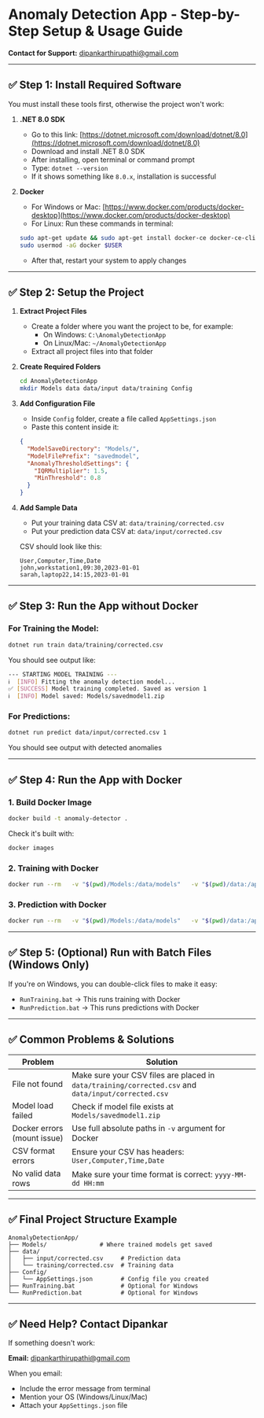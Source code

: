 
# Anomaly Detection App - Step-by-Step Setup & Usage Guide

**Contact for Support:** dipankarthirupathi@gmail.com

---

## ✅ Step 1: Install Required Software

You must install these tools first, otherwise the project won't work:

1. **.NET 8.0 SDK**
   - Go to this link: [https://dotnet.microsoft.com/download/dotnet/8.0](https://dotnet.microsoft.com/download/dotnet/8.0)
   - Download and install .NET 8.0 SDK
   - After installing, open terminal or command prompt
   - Type: `dotnet --version`
   - If it shows something like `8.0.x`, installation is successful

2. **Docker**
   - For Windows or Mac: [https://www.docker.com/products/docker-desktop](https://www.docker.com/products/docker-desktop)
   - For Linux: Run these commands in terminal:
   ```bash
   sudo apt-get update && sudo apt-get install docker-ce docker-ce-cli containerd.io
   sudo usermod -aG docker $USER
   ```
   - After that, restart your system to apply changes

---

## ✅ Step 2: Setup the Project

1. **Extract Project Files**
   - Create a folder where you want the project to be, for example:
     - On Windows: `C:\AnomalyDetectionApp`
     - On Linux/Mac: `~/AnomalyDetectionApp`
   - Extract all project files into that folder

2. **Create Required Folders**
   ```bash
   cd AnomalyDetectionApp
   mkdir Models data data/input data/training Config
   ```

3. **Add Configuration File**
   - Inside `Config` folder, create a file called `AppSettings.json`
   - Paste this content inside it:
   ```json
   {
     "ModelSaveDirectory": "Models/",
     "ModelFilePrefix": "savedmodel",
     "AnomalyThresholdSettings": {
       "IQRMultiplier": 1.5,
       "MinThreshold": 0.8
     }
   }
   ```

4. **Add Sample Data**
   - Put your training data CSV at: `data/training/corrected.csv`
   - Put your prediction data CSV at: `data/input/corrected.csv`

   CSV should look like this:
   ```csv
   User,Computer,Time,Date
   john,workstation1,09:30,2023-01-01
   sarah,laptop22,14:15,2023-01-01
   ```

---

## ✅ Step 3: Run the App without Docker

### For Training the Model:
```bash
dotnet run train data/training/corrected.csv
```

You should see output like:
```bash
--- STARTING MODEL TRAINING ---
ℹ️  [INFO] Fitting the anomaly detection model...
✅ [SUCCESS] Model training completed. Saved as version 1
ℹ️  [INFO] Model saved: Models/savedmodel1.zip
```

### For Predictions:
```bash
dotnet run predict data/input/corrected.csv 1
```

You should see output with detected anomalies

---

## ✅ Step 4: Run the App with Docker

### 1. Build Docker Image
```bash
docker build -t anomaly-detector .
```
Check it's built with:
```bash
docker images
```

### 2. Training with Docker
```bash
docker run --rm   -v "$(pwd)/Models:/data/models"   -v "$(pwd)/data:/app/data"   anomaly-detector train /app/data/training/corrected.csv
```

### 3. Prediction with Docker
```bash
docker run --rm   -v "$(pwd)/Models:/data/models"   -v "$(pwd)/data:/app/data"   anomaly-detector predict /app/data/input/corrected.csv 1
```

---

## ✅ Step 5: (Optional) Run with Batch Files (Windows Only)

If you're on Windows, you can double-click files to make it easy:

- `RunTraining.bat` → This runs training with Docker
- `RunPrediction.bat` → This runs predictions with Docker

---

## ✅ Common Problems & Solutions

| Problem               | Solution                                                                 |
|-----------------------|--------------------------------------------------------------------------|
| File not found        | Make sure your CSV files are placed in `data/training/corrected.csv` and `data/input/corrected.csv` |
| Model load failed     | Check if model file exists at `Models/savedmodel1.zip`                  |
| Docker errors (mount issue) | Use full absolute paths in `-v` argument for Docker              |
| CSV format errors     | Ensure your CSV has headers: `User,Computer,Time,Date`                  |
| No valid data rows    | Make sure your time format is correct: `yyyy-MM-dd HH:mm`               |

---

## ✅ Final Project Structure Example

```
AnomalyDetectionApp/
├── Models/               # Where trained models get saved  
├── data/  
│   ├── input/corrected.csv     # Prediction data  
│   └── training/corrected.csv  # Training data  
├── Config/  
│   └── AppSettings.json        # Config file you created  
├── RunTraining.bat             # Optional for Windows  
└── RunPrediction.bat           # Optional for Windows  
```

---

## ✅ Need Help? Contact Dipankar

If something doesn't work:

**Email:** dipankarthirupathi@gmail.com

When you email:
- Include the error message from terminal
- Mention your OS (Windows/Linux/Mac)
- Attach your `AppSettings.json` file
